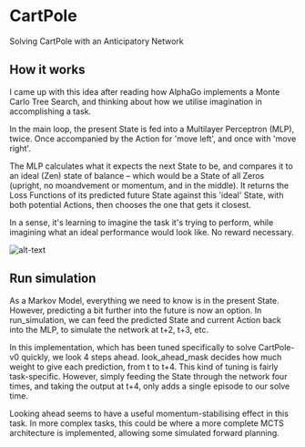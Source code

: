 # CartPole
Solving CartPole with an Anticipatory Network

## How it works
I came up with this idea after reading how AlphaGo implements a Monte Carlo Tree Search, and thinking about how we utilise imagination in accomplishing a task.

In the main loop, the present State is fed into a Multilayer Perceptron (MLP), twice. Once accompanied by the Action for 'move left', and once with 'move right'.

The MLP calculates what it expects the next State to be, and compares it to an ideal (Zen) state of balance – which would be a State of all Zeros (upright, no moandvement or momentum, and in the middle). It returns the Loss Functions of its predicted future State against this 'ideal' State, with both potential Actions, then chooses the one that gets it closest.

In a sense, it's learning to imagine the task it's trying to perform, while imagining what an ideal performance would look like. No reward necessary.

![alt-text](https://i.imgur.com/UI3nbsg.png)

## Run simulation
As a Markov Model, everything we need to know is in the present State. However, predicting a bit further into the future is now an option. In run_simulation, we can feed the predicted State and current Action back into the MLP, to simulate the network at t+2, t+3, etc.

In this implementation, which has been tuned specifically to solve CartPole-v0 quickly, we look 4 steps ahead. look_ahead_mask decides how much weight to give each prediction, from t to t+4. This kind of tuning is fairly task-specific. However, simply feeding the State through the network four times, and taking the output at t+4, only adds a single episode to our solve time.

Looking ahead seems to have a useful momentum-stabilising effect in this task. In more complex tasks, this could be where a more complete MCTS architecture is implemented, allowing some simulated forward planning.
